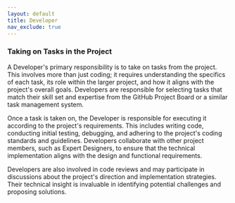 ```yaml
---
layout: default
title: Developer
nav_exclude: true
---
```


### Taking on Tasks in the Project

A Developer's primary responsibility is to take on tasks from the project. This involves more than just coding; it requires understanding the specifics of each task, its role within the larger project, and how it aligns with the project's overall goals. Developers are responsible for selecting tasks that match their skill set and expertise from the GitHub Project Board or a similar task management system.

Once a task is taken on, the Developer is responsible for executing it according to the project's requirements. This includes writing code, conducting initial testing, debugging, and adhering to the project's coding standards and guidelines. Developers collaborate with other project members, such as Expert Designers, to ensure that the technical implementation aligns with the design and functional requirements.

Developers are also involved in code reviews and may participate in discussions about the project's direction and implementation strategies. Their technical insight is invaluable in identifying potential challenges and proposing solutions.
